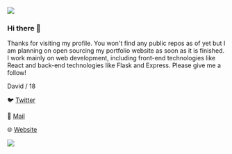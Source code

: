 ![](https://i.imgur.com/4M7IWwP.gif)
### Hi there 👋
Thanks for visiting my profile. You won't find any public repos as of yet but 
I am planning on open sourcing my portfolio website as soon as it is finished.
I work mainly on web development, including front-end technologies like React
and back-end technologies like Flask and Express. Please give me a follow!

David / 18

🐦 [Twitter](https://www.twitter.com/dvdshortland/)

📧 [Mail](mailto:dvdshortland@gmail.com)

🌐 [Website](https://davidshort.land/)

![](https://i.imgur.com/4M7IWwP.gif)
